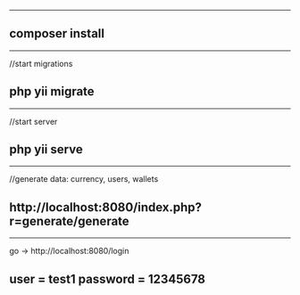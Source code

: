 ----------------------------
composer install
----------------------------

---------------------------
//start migrations

php yii migrate
---------------------------

---------------------------
//start server

php yii serve
---------------------------

---------------------------
//generate data: currency, users, wallets

http://localhost:8080/index.php?r=generate/generate
---------------------------

---------------------------
go -> http://localhost:8080/login  

user = test1 password = 12345678
---------------------------
